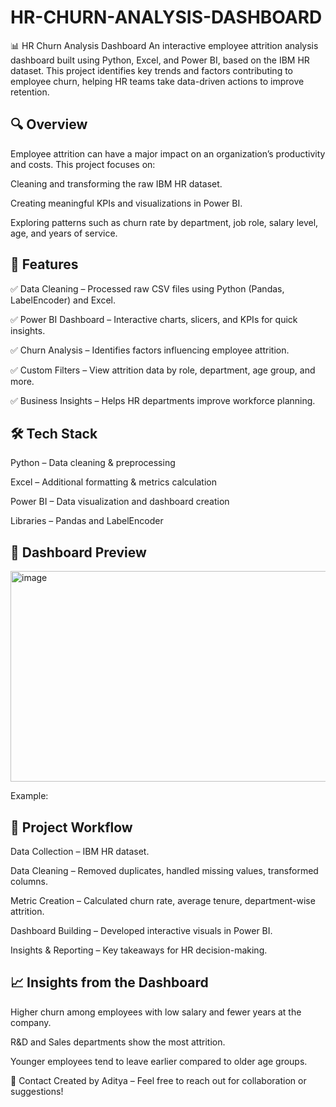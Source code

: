 # HR-CHURN-ANALYSIS-DASHBOARD
📊 HR Churn Analysis Dashboard
An interactive employee attrition analysis dashboard built using Python, Excel, and Power BI, based on the IBM HR dataset. This project identifies key trends and factors contributing to employee churn, helping HR teams take data-driven actions to improve retention.

## 🔍 Overview
Employee attrition can have a major impact on an organization’s productivity and costs. This project focuses on:

Cleaning and transforming the raw IBM HR dataset.

Creating meaningful KPIs and visualizations in Power BI.

Exploring patterns such as churn rate by department, job role, salary level, age, and years of service.

## 🚀 Features

✅ Data Cleaning – Processed raw CSV files using Python (Pandas, LabelEncoder) and Excel.

✅ Power BI Dashboard – Interactive charts, slicers, and KPIs for quick insights.

✅ Churn Analysis – Identifies factors influencing employee attrition.

✅ Custom Filters – View attrition data by role, department, age group, and more.

✅ Business Insights – Helps HR departments improve workforce planning.

## 🛠 Tech Stack

Python – Data cleaning & preprocessing

Excel – Additional formatting & metrics calculation

Power BI – Data visualization and dashboard creation

Libraries – Pandas and LabelEncoder

## 📸 Dashboard Preview

<img width="626" height="337" alt="image" src="https://github.com/user-attachments/assets/8fd81436-6d89-4a87-b724-5d71a9034ac7" />

Example:

## 📂 Project Workflow
Data Collection – IBM HR dataset.

Data Cleaning – Removed duplicates, handled missing values, transformed columns.

Metric Creation – Calculated churn rate, average tenure, department-wise attrition.

Dashboard Building – Developed interactive visuals in Power BI.

Insights & Reporting – Key takeaways for HR decision-making.

## 📈 Insights from the Dashboard

Higher churn among employees with low salary and fewer years at the company.

R&D and Sales departments show the most attrition.

Younger employees tend to leave earlier compared to older age groups.

📧 Contact
Created by Aditya – Feel free to reach out for collaboration or suggestions!
